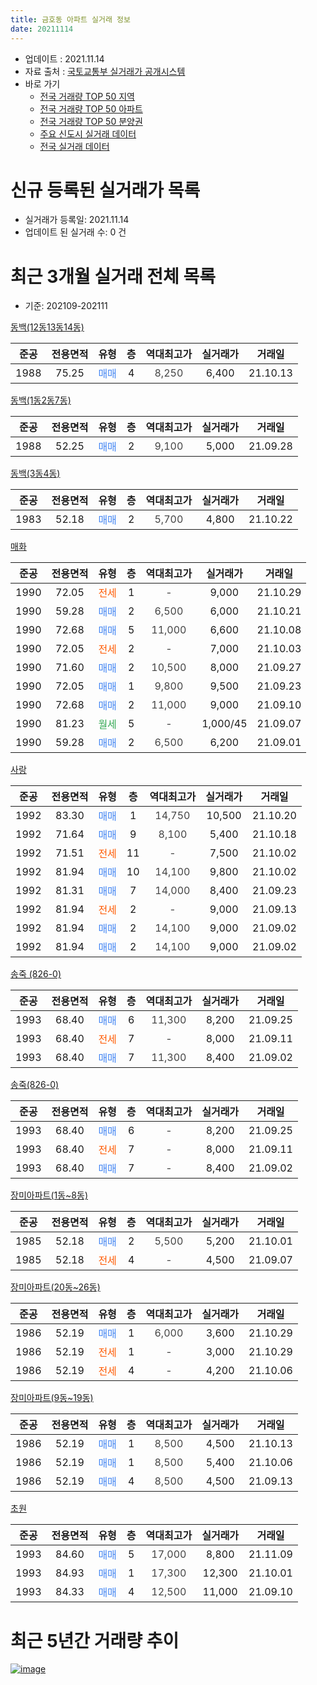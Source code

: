 ```yaml
---
title: 금호동 아파트 실거래 정보
date: 20211114
---
```


* 업데이트 : 2021.11.14
* 자료 출처 : [국토교통부 실거래가 공개시스템](http://rt.molit.go.kr)
* 바로 가기
    * [전국 거래량 TOP 50 지역](https://apt-info.github.io/apt-trade-info/tr)
    * [전국 거래량 TOP 50 아파트](https://apt-info.github.io/apt-trade-info/ta)
    * [전국 거래량 TOP 50 분양권](https://apt-info.github.io/apt-trade-info/tb)
    * [주요 신도시 실거래 데이터](https://apt-info.github.io/apt-trade-info/newtown)
    * [전국 실거래 데이터](https://apt-info.github.io/apt-trade-info/all)



<script async src="https://pagead2.googlesyndication.com/pagead/js/adsbygoogle.js"></script>
<!-- 기본광고 -->
<ins class="adsbygoogle"
     style="display:block"
     data-ad-client="ca-pub-1142216861245946"
     data-ad-slot="4805727019"
     data-ad-format="auto"
     data-full-width-responsive="true"></ins>
<script>
     (adsbygoogle = window.adsbygoogle || []).push({});
</script>


# 신규 등록된 실거래가 목록

* 실거래가 등록일: 2021.11.14
* 업데이트 된 실거래 수: 0 건




<script async src="https://pagead2.googlesyndication.com/pagead/js/adsbygoogle.js"></script>
<!-- 기본광고 -->
<ins class="adsbygoogle"
     style="display:block"
     data-ad-client="ca-pub-1142216861245946"
     data-ad-slot="4805727019"
     data-ad-format="auto"
     data-full-width-responsive="true"></ins>
<script>
     (adsbygoogle = window.adsbygoogle || []).push({});
</script>


# 최근 3개월 실거래 전체 목록
* 기준: 202109-202111


[동백(12동13동14동)](https://search.naver.com/search.naver?query=%EB%8F%99%EB%B0%B1%2812%EB%8F%9913%EB%8F%9914%EB%8F%99%29)

|준공|전용면적|유형|층|역대최고가|실거래가|거래일|
|:---:|:---:|:---:|:---:|:---:|:---:|:---:|
|1988|75.25|<span style="color:#4285F3">매매</span>|4|<span style="color:#444444">8,250</span>|6,400|21.10.13|

[동백(1동2동7동)](https://search.naver.com/search.naver?query=%EB%8F%99%EB%B0%B1%281%EB%8F%992%EB%8F%997%EB%8F%99%29)

|준공|전용면적|유형|층|역대최고가|실거래가|거래일|
|:---:|:---:|:---:|:---:|:---:|:---:|:---:|
|1988|52.25|<span style="color:#4285F3">매매</span>|2|<span style="color:#444444">9,100</span>|5,000|21.09.28|

[동백(3동4동)](https://search.naver.com/search.naver?query=%EB%8F%99%EB%B0%B1%283%EB%8F%994%EB%8F%99%29)

|준공|전용면적|유형|층|역대최고가|실거래가|거래일|
|:---:|:---:|:---:|:---:|:---:|:---:|:---:|
|1983|52.18|<span style="color:#4285F3">매매</span>|2|<span style="color:#444444">5,700</span>|4,800|21.10.22|

[매화](https://search.naver.com/search.naver?query=%EB%A7%A4%ED%99%94)

|준공|전용면적|유형|층|역대최고가|실거래가|거래일|
|:---:|:---:|:---:|:---:|:---:|:---:|:---:|
|1990|72.05|<span style="color:#FF5A00">전세</span>|1|<span style="color:#444444">-</span>|9,000|21.10.29|
|1990|59.28|<span style="color:#4285F3">매매</span>|2|<span style="color:#444444">6,500</span>|6,000|21.10.21|
|1990|72.68|<span style="color:#4285F3">매매</span>|5|<span style="color:#444444">11,000</span>|6,600|21.10.08|
|1990|72.05|<span style="color:#FF5A00">전세</span>|2|<span style="color:#444444">-</span>|7,000|21.10.03|
|1990|71.60|<span style="color:#4285F3">매매</span>|2|<span style="color:#444444">10,500</span>|8,000|21.09.27|
|1990|72.05|<span style="color:#4285F3">매매</span>|1|<span style="color:#444444">9,800</span>|9,500|21.09.23|
|1990|72.68|<span style="color:#4285F3">매매</span>|2|<span style="color:#444444">11,000</span>|9,000|21.09.10|
|1990|81.23|<span style="color:#34A853">월세</span>|5|<span style="color:#444444">-</span>|1,000/45|21.09.07|
|1990|59.28|<span style="color:#4285F3">매매</span>|2|<span style="color:#444444">6,500</span>|6,200|21.09.01|

[사랑](https://search.naver.com/search.naver?query=%EC%82%AC%EB%9E%91)

|준공|전용면적|유형|층|역대최고가|실거래가|거래일|
|:---:|:---:|:---:|:---:|:---:|:---:|:---:|
|1992|83.30|<span style="color:#4285F3">매매</span>|1|<span style="color:#444444">14,750</span>|10,500|21.10.20|
|1992|71.64|<span style="color:#4285F3">매매</span>|9|<span style="color:#444444">8,100</span>|5,400|21.10.18|
|1992|71.51|<span style="color:#FF5A00">전세</span>|11|<span style="color:#444444">-</span>|7,500|21.10.02|
|1992|81.94|<span style="color:#4285F3">매매</span>|10|<span style="color:#444444">14,100</span>|9,800|21.10.02|
|1992|81.31|<span style="color:#4285F3">매매</span>|7|<span style="color:#444444">14,000</span>|8,400|21.09.23|
|1992|81.94|<span style="color:#FF5A00">전세</span>|2|<span style="color:#444444">-</span>|9,000|21.09.13|
|1992|81.94|<span style="color:#4285F3">매매</span>|2|<span style="color:#444444">14,100</span>|9,000|21.09.02|
|1992|81.94|<span style="color:#4285F3">매매</span>|2|<span style="color:#444444">14,100</span>|9,000|21.09.02|

[송죽 (826-0)](https://search.naver.com/search.naver?query=%EC%86%A1%EC%A3%BD+%28826-0%29)

|준공|전용면적|유형|층|역대최고가|실거래가|거래일|
|:---:|:---:|:---:|:---:|:---:|:---:|:---:|
|1993|68.40|<span style="color:#4285F3">매매</span>|6|<span style="color:#444444">11,300</span>|8,200|21.09.25|
|1993|68.40|<span style="color:#FF5A00">전세</span>|7|<span style="color:#444444">-</span>|8,000|21.09.11|
|1993|68.40|<span style="color:#4285F3">매매</span>|7|<span style="color:#444444">11,300</span>|8,400|21.09.02|

[송죽(826-0)](https://search.naver.com/search.naver?query=%EC%86%A1%EC%A3%BD%28826-0%29)

|준공|전용면적|유형|층|역대최고가|실거래가|거래일|
|:---:|:---:|:---:|:---:|:---:|:---:|:---:|
|1993|68.40|<span style="color:#4285F3">매매</span>|6|<span style="color:#444444">-</span>|8,200|21.09.25|
|1993|68.40|<span style="color:#FF5A00">전세</span>|7|<span style="color:#444444">-</span>|8,000|21.09.11|
|1993|68.40|<span style="color:#4285F3">매매</span>|7|<span style="color:#444444">-</span>|8,400|21.09.02|

[장미아파트(1동~8동)](https://search.naver.com/search.naver?query=%EC%9E%A5%EB%AF%B8%EC%95%84%ED%8C%8C%ED%8A%B8%281%EB%8F%99%7E8%EB%8F%99%29)

|준공|전용면적|유형|층|역대최고가|실거래가|거래일|
|:---:|:---:|:---:|:---:|:---:|:---:|:---:|
|1985|52.18|<span style="color:#4285F3">매매</span>|2|<span style="color:#444444">5,500</span>|5,200|21.10.01|
|1985|52.18|<span style="color:#FF5A00">전세</span>|4|<span style="color:#444444">-</span>|4,500|21.09.07|

[장미아파트(20동~26동)](https://search.naver.com/search.naver?query=%EC%9E%A5%EB%AF%B8%EC%95%84%ED%8C%8C%ED%8A%B8%2820%EB%8F%99%7E26%EB%8F%99%29)

|준공|전용면적|유형|층|역대최고가|실거래가|거래일|
|:---:|:---:|:---:|:---:|:---:|:---:|:---:|
|1986|52.19|<span style="color:#4285F3">매매</span>|1|<span style="color:#444444">6,000</span>|3,600|21.10.29|
|1986|52.19|<span style="color:#FF5A00">전세</span>|1|<span style="color:#444444">-</span>|3,000|21.10.29|
|1986|52.19|<span style="color:#FF5A00">전세</span>|4|<span style="color:#444444">-</span>|4,200|21.10.06|

[장미아파트(9동~19동)](https://search.naver.com/search.naver?query=%EC%9E%A5%EB%AF%B8%EC%95%84%ED%8C%8C%ED%8A%B8%289%EB%8F%99%7E19%EB%8F%99%29)

|준공|전용면적|유형|층|역대최고가|실거래가|거래일|
|:---:|:---:|:---:|:---:|:---:|:---:|:---:|
|1986|52.19|<span style="color:#4285F3">매매</span>|1|<span style="color:#444444">8,500</span>|4,500|21.10.13|
|1986|52.19|<span style="color:#4285F3">매매</span>|1|<span style="color:#444444">8,500</span>|5,400|21.10.06|
|1986|52.19|<span style="color:#4285F3">매매</span>|4|<span style="color:#444444">8,500</span>|4,500|21.09.13|

[초원](https://search.naver.com/search.naver?query=%EC%B4%88%EC%9B%90)

|준공|전용면적|유형|층|역대최고가|실거래가|거래일|
|:---:|:---:|:---:|:---:|:---:|:---:|:---:|
|1993|84.60|<span style="color:#4285F3">매매</span>|5|<span style="color:#444444">17,000</span>|8,800|21.11.09|
|1993|84.93|<span style="color:#4285F3">매매</span>|1|<span style="color:#444444">17,300</span>|12,300|21.10.01|
|1993|84.33|<span style="color:#4285F3">매매</span>|4|<span style="color:#444444">12,500</span>|11,000|21.09.10|



<script async src="https://pagead2.googlesyndication.com/pagead/js/adsbygoogle.js"></script>
<!-- 기본광고 -->
<ins class="adsbygoogle"
     style="display:block"
     data-ad-client="ca-pub-1142216861245946"
     data-ad-slot="4805727019"
     data-ad-format="auto"
     data-full-width-responsive="true"></ins>
<script>
     (adsbygoogle = window.adsbygoogle || []).push({});
</script>


# 최근 5년간 거래량 추이


<div style="width:100%;">
    <canvas id="deal_progress" height="200"></canvas>
</div>

<script>
new Chart(document.getElementById("deal_progress"), {
    type: 'line',
    data: {
        labels: ['16.01','16.02','16.03','16.04','16.05','16.06','16.07','16.08','16.09','16.10','16.11','16.12','17.01','17.02','17.03','17.04','17.05','17.06','17.07','17.08','17.09','17.10','17.11','17.12','18.01','18.02','18.03','18.04','18.05','18.06','18.07','18.08','18.09','18.10','18.11','18.12','19.01','19.02','19.03','19.04','19.05','19.06','19.07','19.08','19.09','19.10','19.11','19.12','20.01','20.02','20.03','20.04','20.05','20.06','20.07','20.08','20.09','20.10','20.11','20.12','21.01','21.02','21.03','21.04','21.05','21.06','21.07','21.08','21.09','21.10','21.11'],
        datasets: [{
            label: '매매/분양권',
            data: [11,12,16,14,16,18,19,17,12,14,13,12,17,14,17,10,9,13,10,18,13,10,19,10,18,16,16,18,11,13,10,11,8,12,12,15,20,17,20,18,14,16,12,14,19,15,18,14,13,22,12,13,10,14,16,11,11,8,16,20,23,16,13,10,12,10,7,23,14,12,1],
            borderColor: "rgba(66, 133, 243, 1)",
            backgroundColor: "rgba(66, 133, 243, 0.05)",
            borderWidth: 1,
            pointRadius: 0,
            fill: false,
            lineTension: 0
        },{
            label: '전/월세',
            data: [0,5,6,1,2,3,5,1,2,3,3,4,4,6,0,0,0,5,3,2,2,3,3,0,8,7,4,1,2,4,6,2,6,4,2,10,4,1,3,5,0,2,1,1,1,2,3,1,6,6,2,0,1,4,1,1,3,2,5,6,3,5,12,1,4,7,10,4,5,5,0],
            borderColor: "rgba(255, 90, 0, 1)",
            backgroundColor: "rgba(255, 90, 0, 0.05)",
            borderWidth: 1,
            pointRadius: 0,
            fill: false,
            lineTension: 0
        },{
            label: '합계',
            data: [11,17,22,15,18,21,24,18,14,17,16,16,21,20,17,10,9,18,13,20,15,13,22,10,26,23,20,19,13,17,16,13,14,16,14,25,24,18,23,23,14,18,13,15,20,17,21,15,19,28,14,13,11,18,17,12,14,10,21,26,26,21,25,11,16,17,17,27,19,17,1],
            borderColor: "rgba(0, 0, 0, 1)",
            backgroundColor: "rgba(0, 0, 0, 0.03)",
            borderWidth: 0.1,
            pointRadius: 0,
            fill: true,
            lineTension: 0
        }
        ]
    },
    options: {
        responsive: true,
        title: {
            display: false
        },
        tooltips: {
            mode: 'index',
            intersect: false
        },
        hover: {
            mode: 'nearest',
            intersect: true
        },
        scales: {
            xAxes: [{
                display: true,
                scaleLabel: {
                    display: true,
                    labelString: '년/월'
                }
            }],
            yAxes: [{
                display: true,
                ticks: {
                    suggestedMin: 0,
                },
                scaleLabel: {
                    display: true,
                    labelString: '실거래 수'
                }
            }]
        }
    }
});

</script>


[![image](https://apt-info.github.io/images/2020-01-03-apt-trade-info/1024x500.png)](https://play.google.com/store/apps/details?id=com.aptinfo.apttradeinfo)

